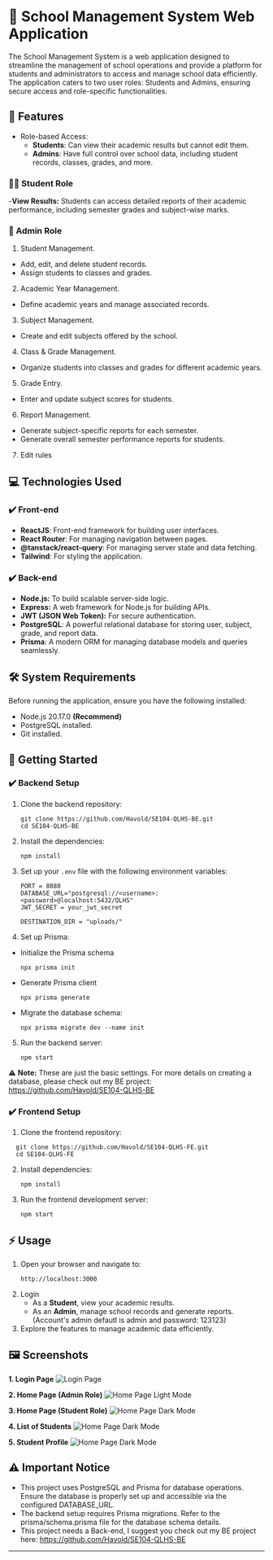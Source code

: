 # 📘 School Management System Web Application

The School Management System is a web application designed to streamline the management of school operations and provide a platform for students and administrators to access and manage school data efficiently. The application caters to two user roles: Students and Admins, ensuring secure access and role-specific functionalities.

## 🌟 Features
- Role-based Access:
  - **Students**: Can view their academic results but cannot edit them.
  - **Admins**: Have full control over school data, including student records, classes, grades, and more.

### 👨‍🎓 Student Role
-**View Results:** Students can access detailed reports of their academic performance, including semester grades and subject-wise marks.

### 🔧 Admin Role
1. Student Management.
  - Add, edit, and delete student records.
  - Assign students to classes and grades.
2. Academic Year Management.
  - Define academic years and manage associated records.
3. Subject Management.
  - Create and edit subjects offered by the school.
4. Class & Grade Management.
  - Organize students into classes and grades for different academic years.
5. Grade Entry.
  - Enter and update subject scores for students.
6. Report Management.
  - Generate subject-specific reports for each semester.
  - Generate overall semester performance reports for students.
7. Edit rules

## 💻 Technologies Used
### ✔️ Front-end
- **ReactJS**: Front-end framework for building user interfaces.
- **React Router**: For managing navigation between pages.
- **@tanstack/react-query**: For managing server state and data fetching.
- **Tailwind**: For styling the application.

### ✔️ Back-end
- **Node.js:** To build scalable server-side logic.
- **Express:** A web framework for Node.js for building APIs.
- **JWT (JSON Web Token):** For secure authentication.
- **PostgreSQL**: A powerful relational database for storing user, subject, grade, and report data.
- **Prisma**: A modern ORM for managing database models and queries seamlessly.

## 🛠️ System Requirements

Before running the application, ensure you have the following installed:
- Node.js 20.17.0 __(Recommend)__
- PostgreSQL installed.
- Git installed.

## 🚀 Getting Started
### ✔️ Backend Setup
1. Clone the backend repository:
    ```
    git clone https://github.com/Havold/SE104-QLHS-BE.git
    cd SE104-QLHS-BE
    ```

2. Install the dependencies:
    ```
    npm install
    ```

3. Set up your `.env` file with the following environment variables:
    ```
    PORT = 8080
    DATABASE_URL="postgresql://<username>:<password>@localhost:5432/QLHS"
    JWT_SECRET = your_jwt_secret
    
    DESTINATION_DIR = "uploads/"
    ```
4. Set up Prisma:
  - Initialize the Prisma schema
    ```
    npx prisma init
    ```
  - Generate Prisma client
    ```
    npx prisma generate
    ```
  - Migrate the database schema:
    ```
    npx prisma migrate dev --name init
    ```

5. Run the backend server:
    ```
    npm start
    ```
    
⚠️ **Note:** These are just the basic settings. For more details on creating a database, please check out my BE project: https://github.com/Havold/SE104-QLHS-BE
### ✔️ Frontend Setup
1. Clone the frontend repository:
  ```
    git clone https://github.com/Havold/SE104-QLHS-FE.git
    cd SE104-QLHS-FE
  ```
2. Install dependencies:
   ```
   npm install
   ```
4. Run the frontend development server:
    ```
    npm start
    ```
## ⚡ Usage
1. Open your browser and navigate to:
    ```
    http://localhost:3000
    ```
2. Login
   - As a **Student**, view your academic results.
   - As an **Admin**, manage school records and generate reports. (Account's admin defautl is admin and password: 123123)
3. Explore the features to manage academic data efficiently.

## 🖼️ Screenshots
__1. Login Page__
![Login Page](./public/assets/login_default.jpg)

__2. Home Page (Admin Role)__
![Home Page Light Mode](./public/assets/home_page.jpg)

__3. Home Page (Student Role)__
![Home Page Dark Mode](./public/assets/home.jpg)

__4. List of Students__
![Home Page Dark Mode](./public/assets/01-default.jpg)

__5. Student Profile__
![Home Page Dark Mode](./public/assets/08-profile-student-with-data-class.jpg)

## ⚠️ Important Notice
- This project uses PostgreSQL and Prisma for database operations. Ensure the database is properly set up and accessible via the configured DATABASE_URL.
- The backend setup requires Prisma migrations. Refer to the prisma/schema.prisma file for the database schema details.
- This project needs a Back-end, I suggest you check out my BE project here: https://github.com/Havold/SE104-QLHS-BE
----------------------------------------------------------------------------------------
